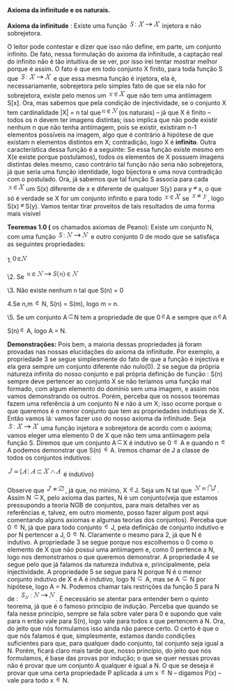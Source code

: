 **Axioma da infinitude e os naturais.**

 

**Axioma da infinitude** : Existe uma função ![img](ImagePost/clip_image002.png) injetora e não sobrejetora.

O leitor pode contestar e dizer que isso não define, em parte, um conjunto infinito. De fato, nessa formulação do axioma da infinitude, a captação real do infinito não é tão intuitiva de se ver, por isso irei tentar mostrar melhor porque é assim. O fato é que em todo conjunto X finito, para toda função S que ![img](ImagePost/clip_image002.png) e que essa mesma função é injetora, ela é, necessariamente, sobrejetora pelo simples fato de que se ela não for sobrejetora, existe pelo menos um ![img](ImagePost/clip_image005.png)que não tem uma antiimagem S[x]. Ora, mas sabemos que pela condição de injectividade, se o conjunto X tem cardinalidade |X| = n tal que![img](ImagePost/clip_image007.png)(os naturais) – já que X é finito – todos os n devem ter imagens distintas; isso implica que não pode existir nenhum n que não tenha antiimagem, pois se existir, existiram n-1 elementos possíveis na imagem, algo que é contrário á hipótese de que existam n elementos distintos em X; contradição, logo X é **infinito**. Outra característica dessa função é a seguinte: Se essa função existe mesmo em X(e existe porque postulamos), todos os elementos de X possuem imagens distintas deles mesmo, caso contrário tal função não seria não sobrejetora, já que seria uma função identidade, logo bijectora e uma nova contradição com o postulado. Ora, já sabemos que tal função S associa para cada ![img](ImagePost/clip_image005.png)um S(x) diferente de x e diferente de qualquer S(y) para y![img](ImagePost/clip_image010.png)x, o que só é verdade se X for um conjunto infinito e para todo ![img](ImagePost/clip_image005.png)se ![img](ImagePost/clip_image013.png), logo S(x)![img](ImagePost/clip_image010.png)S(y). Vamos tentar tirar proveitos de tais resultados de uma forma mais visível 

**Teoremas 1.0 (** os chamados axiomas de Peano): Existe um conjunto N, com uma função ![img](ImagePost/clip_image016.png) e outro conjunto 0 de modo que se satisfaça as seguintes propriedades:

   1.![img](ImagePost/clip_image018.png)

   \2. Se ![img](ImagePost/clip_image020.png)

   \3. Não existe nenhum n tal que S(n) = 0

   4.Se n,m ![img](ImagePost/clip_image022.png) N, S(n) = S(m), logo m = n.

   \5. Se um conjunto A![img](ImagePost/clip_image024.png)N tem a propriedade de que 0![img](ImagePost/clip_image022.png)A e sempre que n![img](ImagePost/clip_image022.png)A 

   S(n)![img](ImagePost/clip_image022.png) A, logo A = N.

**Demonstrações:** Pois bem, a maioria dessas propriedades já foram provadas nas nossas elucidações do axioma da infinitude. Por exemplo, a propriedade 3 se segue simplesmente do fato de que a função é injectiva e ela gera sempre um conjunto diferente não nulo(0). 2 se segue da própria natureza infinita do nosso conjunto e pal própria definição de função : S(n) sempre deve pertencer ao conjunto X se não teríamos uma função mal formado, com algum elemento do domínio sem uma imagem, e assim nós vamos demonstrando os outros. Porém, perceba que os nossos teoremas fazem uma referência á um conjunto N e não á um X; isso ocorre porque o que queremos é o menor conjunto que tem as propriedades indutivas de X. Então vamos lá: vamos fazer uso do nosso axioma da infinitude. Seja ![img](ImagePost/clip_image002.png) uma função injetora e sobrejetora de acordo com o axioma; vamos eleger uma elemento 0 de X que não tem uma antiimagem pela função S. Diremos que um conjunto A![img](ImagePost/clip_image024.png)X é indutivo se 0 ![img](ImagePost/clip_image022.png) A e quando n ![img](ImagePost/clip_image022.png) A podemos demonstrar que S(n) ![img](ImagePost/clip_image022.png) A. Iremos chamar de J a classe de todos os conjuntos indutivos:

![img](ImagePost/clip_image033.png) é indutivo}

Observe que ![img](ImagePost/clip_image035.png), já que, no mínimo, X ![img](ImagePost/clip_image022.png)J. Seja um N tal que ![img](ImagePost/clip_image038.png). Assim N ![img](ImagePost/clip_image024.png)X, pelo axioma das partes, N é um conjunto(veja que estamos pressupondo a teoria NGB de conjuntos, para mais detalhes ver as referências e, talvez, em outro momento, posso fazer algum post aqui comentando alguns axiomas e algumas teorias dos conjuntos).                                                                            Perceba que 0 ![img](ImagePost/clip_image022.png) N, já que para todo conjunto ![img](ImagePost/clip_image022.png) J, pela definição de conjunto indutivo e por N pertencer a J, 0 ![img](ImagePost/clip_image022.png) N. Claramente o mesmo para 2, já que N é indutivo. A propriedade 3 se segue porque nos escolhemos o 0 como o elemento de X que não possui uma antiimagem e, como 0 pertence a N, logo nos demonstramos o que queremos demonstrar. A propriedade 4 se segue pelo que já falamos da natureza indutiva e, principalmente, pela injectividade. A propriedade 5 se segue para N porque N é o menor conjunto indutivo de X e A é indutivo, logo N ![img](ImagePost/clip_image024.png) A, mas se A ![img](ImagePost/clip_image024.png) N por hipótese, logo A = N. Podemos chamar tais restrições da função S para N de : ![img](ImagePost/clip_image046.png). É necessário se atentar para entender bem o quinto teorema, já que é o famoso princípio de indução. Perceba que quando se fala nesse princípio, sempre se fala sobre valer para 0 e supondo que vale para n então vale para S(n), logo vale para todos x que pertencem á N. Ora, do jeito que nós formulamos isso ainda não parece certo. O certo é que o que nós falamos é que, simplesmente, estamos dando condições suficientes para que, para qualquer dado conjunto, tal conjunto seja igual a N. Porém, ficará claro mais tarde que, nosso princípio, do jeito que nós formulamos, é base das provas por indução; o que se quer nessas provas não é provar que um conjunto A qualquer é igual a N. O que se deseja é provar que uma certa propriedade P aplicada á um x ![img](ImagePost/clip_image022.png) N – digamos P(x) – vale para todo x ![img](ImagePost/clip_image022.png) N. 
